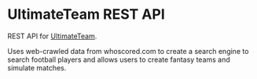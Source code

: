 # UltimateTeam REST API

REST API for [UltimateTeam](https://github.com/schaudhry123/UltimateTeam).

Uses web-crawled data from whoscored.com to create a search engine to search football players and allows users to create fantasy teams and simulate matches.
